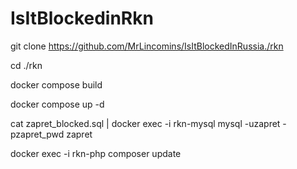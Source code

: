 # IsItBlockedinRkn
git clone https://github.com/MrLincomins/IsItBlockedInRussia./rkn

cd ./rkn

docker compose build

docker compose up -d

cat zapret_blocked.sql | docker exec -i rkn-mysql mysql -uzapret  -pzapret_pwd zapret

docker exec -i rkn-php composer update